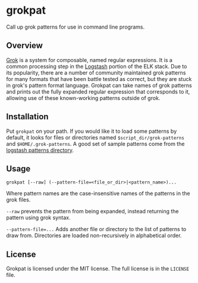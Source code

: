 # grokpat

Call up grok patterns for use in command line programs.

## Overview

[Grok](http://logstash.net/docs/1.4.2/filters/grok) is a system for composable, named regular expressions. It is a common processing step in the [Logstash](http://logstash.net/) portion of the ELK stack. Due to its popularity, there are a number of community maintained grok patterns for many formats that have been battle tested as correct, but they are stuck in grok's pattern format language. Grokpat can take names of grok patterns and prints out the fully expanded regular expression that corresponds to it, allowing use of these known-working patterns outside of grok.

## Installation

Put `grokpat` on your path. If you would like it to load some patterns by default, it looks for files or directories named `$script_dir/grok-patterns` and `$HOME/.grok-patterns`. A good set of sample patterns come from the [logstash patterns directory](https://github.com/elasticsearch/logstash/tree/v1.4.2/patterns).

## Usage

```
grokpat [--raw] (--pattern-file=<file_or_dir>|<pattern_name>)...
```

Where pattern names are the case-insensitive names of the patterns in the grok files.

`--raw` prevents the pattern from being expanded, instead returning the pattern using grok syntax.

`--pattern-file=...` Adds another file or directory to the list of patterns to draw from. Directories are loaded non-recursively in alphabetical order.

## License

Grokpat is licensed under the MIT license. The full license is in the `LICENSE` file.
